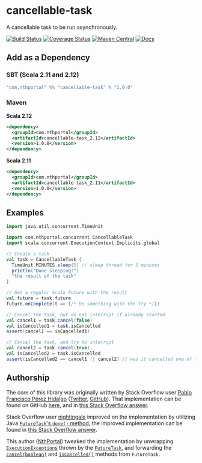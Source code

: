 # cancellable-task
A cancellable task to be run asynchronously.

[![Build Status](https://travis-ci.org/NthPortal/cancellable-task.svg?branch=master)](https://travis-ci.org/NthPortal/cancellable-task)
[![Coverage Status](https://coveralls.io/repos/github/NthPortal/cancellable-task/badge.svg?branch=master)](https://coveralls.io/github/NthPortal/cancellable-task?branch=master)
[![Maven Central](https://img.shields.io/maven-central/v/com.nthportal/cancellable-task_2.12.svg)](https://mvnrepository.com/artifact/com.nthportal/cancellable-task_2.12)
[![Docs](https://www.javadoc.io/badge/com.nthportal/cancellable-task_2.12.svg?color=blue&label=docs)](https://www.javadoc.io/doc/com.nthportal/cancellable-task_2.12)

## Add as a Dependency

### SBT (Scala 2.11 and 2.12)

```sbt
"com.nthportal" %% "cancellable-task" % "1.0.0"
```

### Maven

**Scala 2.12**

```xml
<dependency>
  <groupId>com.nthportal</groupId>
  <artifactId>cancellable-task_2.12</artifactId>
  <version>1.0.0</version>
</dependency>
```

**Scala 2.11**

```xml
<dependency>
  <groupId>com.nthportal</groupId>
  <artifactId>cancellable-task_2.11</artifactId>
  <version>1.0.0</version>
</dependency>
```

## Examples

```scala
import java.util.concurrent.TimeUnit

import com.nthportal.concurrent.CancellableTask
import scala.concurrent.ExecutionContext.Implicits.global

// Create a task
val task = CancellableTask {
  TimeUnit.MINUTES.sleep(5) // sleep thread for 5 minutes
  println("Done sleeping!")
  "the result of the task"
}

// Get a regular Scala Future with the result
val future = task.future
future.onComplete(t => {/* Do something with the Try */})

// Cancel the task, but do not interrupt if already started
val cancel1 = task.cancel(false)
val isCancelled1 = task.isCancelled
assert(cancel1 == isCancelled1)

// Cancel the task, and try to interrupt
val cancel2 = task.cancel(true)
val isCancelled2 = task.isCancelled
assert(isCancelled2 == cancel1 || cancel2) // was it cancelled one of the times?
```

## Authorship

The core of this library was originally written by Stack Overflow user [Pablo Francisco Pérez Hidalgo](https://stackoverflow.com/users/1893995/pablo-francisco-p%C3%A9rez-hidalgo) ([Twitter](https://twitter.com/pfcoperez), [GitHub](https://github.com/pfcoperez)). That implementation can be found on GitHub [here](https://github.com/Stratio/common-utils/blob/b9195e3a2b206bb65bf61b412371cf07858d5450/src/main/scala/com/stratio/common/utils/concurrent/Cancellable.scala), and in [this Stack Overflow answer](https://stackoverflow.com/a/35724035/5101123).

Stack Overflow user [nightingale](https://stackoverflow.com/users/133062/nightingale) improved on the implementation by utilizing Java [`FutureTask`'s `done()` method](https://docs.oracle.com/javase/8/docs/api/java/util/concurrent/FutureTask.html#done--); the improved implementation can be found in [this Stack Overflow answer](https://stackoverflow.com/a/39986418/5101123).

This author ([NthPortal](https://github.com/NthPortal)) tweaked the implementation by unwrapping [`ExecutionException`s](https://docs.oracle.com/javase/8/docs/api/java/util/concurrent/ExecutionException.html) thrown by the [`FutureTask`](https://docs.oracle.com/javase/8/docs/api/java/util/concurrent/FutureTask.html), and forwarding the [`cancel(boolean)`](https://docs.oracle.com/javase/8/docs/api/java/util/concurrent/FutureTask.html#cancel-boolean-) and [`isCancelled()`](https://docs.oracle.com/javase/8/docs/api/java/util/concurrent/FutureTask.html#isCancelled--) methods from `FutureTask`.
